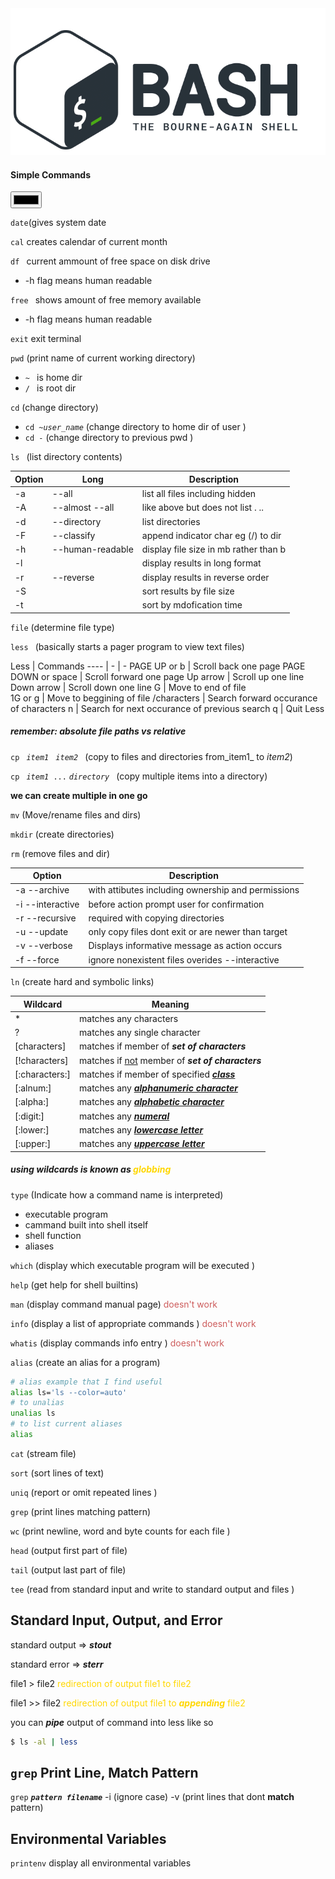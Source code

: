 
<img src=bashLogo.png>

<style>.one{color:red} exit</style>

#### Simple Commands 
<input type="color" name="" id="">

`date`(gives system date

`cal` creates calendar of current month

`df ` current ammount of free space on disk drive
  - -h flag means human readable

`free ` shows amount of free memory available
   - -h flag means human readable

`exit` exit terminal

`pwd` (print name of current working directory)
* `~ `  is home dir 
* `/ ` is root dir

`cd` (change directory) 
 * `cd ~`_`user_name`_ (change directory to home dir of user ) 
 * `cd -` (change directory to previous pwd ) 

`ls ` (list directory contents) 

Option | Long | Description 
---- | - | -
-a | --all |  list all files including hidden 
-A | --almost --all |  like above but does not list . ..
-d | --directory |  list directories
-F | --classify |  append indicator char eg (/) to dir
-h | --human-readable |  display file size in mb rather than b
-l|  |  display results in long format
-r | --reverse |  display results in reverse order 
-S |  |  sort results by file size 
-t |  |  sort by mdofication time 


`file` (determine file type) 

`less ` (basically starts a pager program to view text files) 
 
Less | Commands
---- | - | -
PAGE UP or b | Scroll back one page 
PAGE DOWN or space | Scroll forward one page 
Up arrow | Scroll up one line 
Down arrow | Scroll down one line 
G | Move to end of file  
1G or g | Move to beggining of file 
/characters | Search forward occurance of characters 
n | Search for next occurance of previous search 
q | Quit Less 


##### remember: absolute file paths vs relative
    
`cp ` _`item1`_` ` _`item2`_` ` (copy to files and directories from_item1_ to _item2_) 

`cp ` _`item1`_` ...` _`directory`_` ` (copy multiple items  into a directory) 

**we can create multiple in one go**

`mv` (Move/rename files and dirs) 

`mkdir` (create directories) 

`rm` (remove files and dir) 


Option | Description 
----  | -
-a  --archive |   with attibutes including ownership and permissions 
-i  --interactive |  before action prompt user for confirmation 
-r --recursive | required with copying directories  
-u --update | only copy files dont exit or are newer than target 
-v --verbose | Displays informative message as action occurs
-f --force | ignore nonexistent files overides --interactive

`ln` (create hard and symbolic links) 

Wildcard  | Meaning
---- | - 
* | matches any characters 
? | matches any single character  
[characters] | matches if member of ***set of characters***
[!characters] | matches if <u>not</u> member of ***set of characters***
[:characters:] | matches if  member of  specified ***<u>class </u>***
[:alnum:] | matches any ***<u>alphanumeric character </u>***
[:alpha:] | matches any ***<u>alphabetic character </u>***
[:digit:] | matches any ***<u>numeral </u>***
[:lower:] | matches any ***<u>lowercase letter </u>***
[:upper:] | matches any ***<u>uppercase letter </u>***
##### using wildcards is known as <span style="color:gold">globbing</span> 

`type` (Indicate how a command name is interpreted)
* executable program 
* cammand built into shell itself 
* shell function 
* aliases 

`which` (display which executable program will be executed )

`help` (get help for shell builtins)

`man` (display command manual page)  <span style="color:indianred">doesn't work </span>

`info` (display  a list of appropriate commands ) <span style="color:indianred">doesn't work </span>

`whatis` (display commands info entry ) <span style="color:indianred">doesn't work </span>

`alias` (create an alias for a program)

```bash
# alias example that I find useful 
alias ls='ls --color=auto'
# to unalias 
unalias ls
# to list current aliases 
alias 
```
`cat` (stream file)

`sort` (sort lines of text)

`uniq` (report or omit repeated lines )

`grep` (print lines matching pattern)

`wc` (print newline, word and byte counts for each file )

`head` (output first part of file)

`tail` (output last part of file)

`tee` (read from standard input and write to standard output and
 files )

## Standard Input, Output, and Error 
standard output => ***stout*** 

standard error => ***sterr***

file1 > file2 <span style="color:gold">redirection of output file1 to file2</span>

file1 >> file2 <span style="color:gold">redirection of output file1 to ***appending*** file2</span>

you can ***pipe*** output of command into less like so 

```bash
$ ls -al | less
```
## `grep` Print Line, Match Pattern

`grep` ***`pattern filename`***
-i (ignore case) -v (print lines that dont **match** pattern)

## Environmental Variables 
`printenv` display all environmental variables
